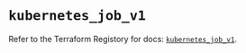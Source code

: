 # `kubernetes_job_v1`

Refer to the Terraform Registory for docs: [`kubernetes_job_v1`](https://registry.terraform.io/providers/hashicorp/kubernetes/2.25.1/docs/resources/job_v1).
